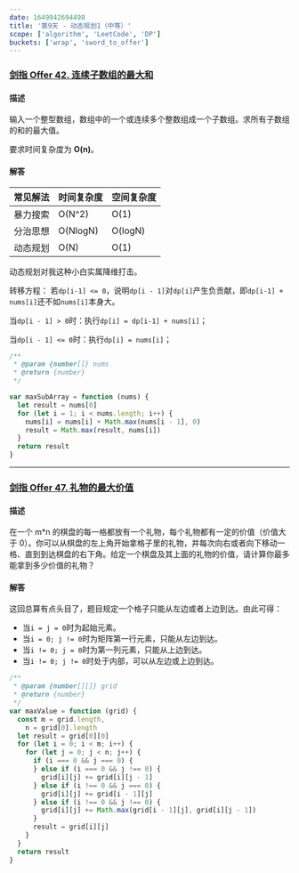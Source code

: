 ```yaml
---
date: 1649942694498
title: '第9天 - 动态规划1（中等）'
scope: ['algorithm', 'LeetCode', 'DP']
buckets: ['wrap', 'sword_to_offer']
---
```


### [剑指 Offer 42. 连续子数组的最大和](https://leetcode-cn.com/problems/lian-xu-zi-shu-zu-de-zui-da-he-lcof/)

#### 描述

输入一个整型数组，数组中的一个或连续多个整数组成一个子数组。求所有子数组的和的最大值。

要求时间复杂度为 **O(n)**。

#### 解答

| 常见解法 | 时间复杂度 | 空间复杂度 |
| -------- | ---------- | ---------- |
| 暴力搜索 | O(N^2)     | O(1)       |
| 分治思想 | O(NlogN)   | O(logN)    |
| 动态规划 | O(N)       | O(1)       |

动态规划对我这种小白实属降维打击。

转移方程： 若`dp[i-1] <= 0`，说明`dp[i - 1]`对`dp[i]`产生负贡献，即`dp[i-1] + nums[i]`还不如`nums[i]`本身大。

当`dp[i - 1] > 0`时：执行`dp[i] = dp[i-1] + nums[i]`；

当`dp[i - 1] <= 0`时：执行`dp[i] = nums[i]`；

```javascript
/**
 * @param {number[]} nums
 * @return {number}
 */

var maxSubArray = function (nums) {
  let result = nums[0]
  for (let i = 1; i < nums.length; i++) {
    nums[i] = nums[i] + Math.max(nums[i - 1], 0)
    result = Math.max(result, nums[i])
  }
  return result
}
```

---

### [剑指 Offer 47. 礼物的最大价值](https://leetcode-cn.com/problems/li-wu-de-zui-da-jie-zhi-lcof/)

#### 描述

在一个 m\*n 的棋盘的每一格都放有一个礼物，每个礼物都有一定的价值（价值大于 0）。你可以从棋盘的左上角开始拿格子里的礼物，并每次向右或者向下移动一格、直到到达棋盘的右下角。给定一个棋盘及其上面的礼物的价值，请计算你最多能拿到多少价值的礼物？

#### 解答

这回总算有点头目了，题目规定一个格子只能从左边或者上边到达。由此可得：

- 当`i = j = 0`时为起始元素。
- 当`i = 0; j != 0`时为矩阵第一行元素，只能从左边到达。
- 当`i != 0; j = 0`时为第一列元素，只能从上边到达。
- 当`i != 0; j != 0`时处于内部，可以从左边或上边到达。

```javascript
/**
 * @param {number[][]} grid
 * @return {number}
 */
var maxValue = function (grid) {
  const m = grid.length,
    n = grid[0].length
  let result = grid[0][0]
  for (let i = 0; i < m; i++) {
    for (let j = 0; j < n; j++) {
      if (i === 0 && j === 0) {
      } else if (i === 0 && j !== 0) {
        grid[i][j] += grid[i][j - 1]
      } else if (i !== 0 && j === 0) {
        grid[i][j] += grid[i - 1][j]
      } else if (i !== 0 && j !== 0) {
        grid[i][j] += Math.max(grid[i - 1][j], grid[i][j - 1])
      }
      result = grid[i][j]
    }
  }
  return result
}
```
